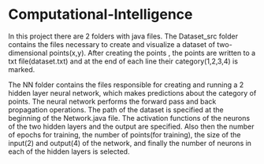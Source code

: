 # Computational-Intelligence  
In this project there are 2 folders with java files.
The Dataset_src folder contains the files necessary to create and visualize a dataset of two-dimensional points(x,y).
After creating the points , the points are written to a txt file(dataset.txt) and at the end of each line their category(1,2,3,4) is marked.

The NN folder contains the files responsible for creating and running a 2 hidden layer neural network, which makes predictions about the category of points.
The neural network performs the forward pass and back propagation operations. The path of the dataset is specified at the beginning of the Network.java file.
The activation functions of the neurons of the two hidden layers and the output are specified.
Also then the number of epochs for training, the number of points(for training), the size of the input(2) and output(4) of the network,
and finally the number of neurons in each of the hidden layers is selected.

